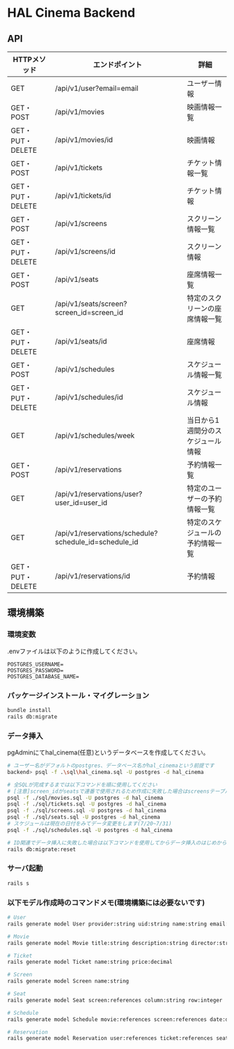 # HAL Cinema Backend

## API

| HTTPメソッド | エンドポイント | 詳細 |
| --- | --- | --- |
| GET | /api/v1/user?email=email | ユーザー情報 |
| GET・POST | /api/v1/movies | 映画情報一覧 |
| GET・PUT・DELETE | /api/v1/movies/id | 映画情報 |
| GET・POST | /api/v1/tickets | チケット情報一覧 |
| GET・PUT・DELETE | /api/v1/tickets/id | チケット情報 |
| GET・POST | /api/v1/screens | スクリーン情報一覧 |
| GET・PUT・DELETE | /api/v1/screens/id | スクリーン情報 |
| GET・POST | /api/v1/seats | 座席情報一覧 |
| GET | /api/v1/seats/screen?screen_id=screen_id | 特定のスクリーンの座席情報一覧 |
| GET・PUT・DELETE | /api/v1/seats/id | 座席情報 |
| GET・POST | /api/v1/schedules | スケジュール情報一覧 |
| GET・PUT・DELETE | /api/v1/schedules/id | スケジュール情報 |
| GET | /api/v1/schedules/week | 当日から1週間分のスケジュール情報 |
| GET・POST | /api/v1/reservations | 予約情報一覧 |
| GET | /api/v1/reservations/user?user_id=user_id | 特定のユーザーの予約情報一覧 |
| GET | /api/v1/reservations/schedule?schedule_id=schedule_id | 特定のスケジュールの予約情報一覧 |
| GET・PUT・DELETE | /api/v1/reservations/id | 予約情報 |

## 環境構築

### 環境変数
.envファイルは以下のように作成してください。
```
POSTGRES_USERNAME=
POSTGRES_PASSWORD=
POSTGRES_DATABASE_NAME=
```

### パッケージインストール・マイグレーション
```bash
bundle install
rails db:migrate
```

### データ挿入
pgAdminにてhal_cinema(任意)というデータベースを作成してください。

```bash
# ユーザー名がデフォルトのpostgres、データベース名がhal_cinemaという前提です
backend> psql -f .\sql\hal_cinema.sql -U postgres -d hal_cinema

# 全SQLが完成するまでは以下コマンドを順に使用してください
# [注意]screen_idがseatsで連番で使用されるため作成に失敗した場合はscreensテーブルを削除して再作成してコマンドを使用してください
psql -f ./sql/movies.sql -U postgres -d hal_cinema
psql -f ./sql/tickets.sql -U postgres -d hal_cinema
psql -f ./sql/screens.sql -U postgres -d hal_cinema
psql -f ./sql/seats.sql -U postgres -d hal_cinema
# スケジュールは現在の日付をみてデータ変更をします(7/20~7/31)
psql -f ./sql/schedules.sql -U postgres -d hal_cinema

# ID関連でデータ挿入に失敗した場合は以下コマンドを使用してからデータ挿入のはじめから行ってください
rails db:migrate:reset
```

### サーバ起動
```bash
rails s
```

### 以下モデル作成時のコマンドメモ(環境構築には必要ないです)
```bash
# User
rails generate model User provider:string uid:string name:string email:string

# Movie
rails generate model Movie title:string description:string director:string actors:string duration:integer thumbnail:string

# Ticket
rails generate model Ticket name:string price:decimal

# Screen
rails generate model Screen name:string

# Seat
rails generate model Seat screen:references column:string row:integer

# Schedule
rails generate model Schedule movie:references screen:references date:datetime

# Reservation
rails generate model Reservation user:references ticket:references seat:references schedule:references
```
